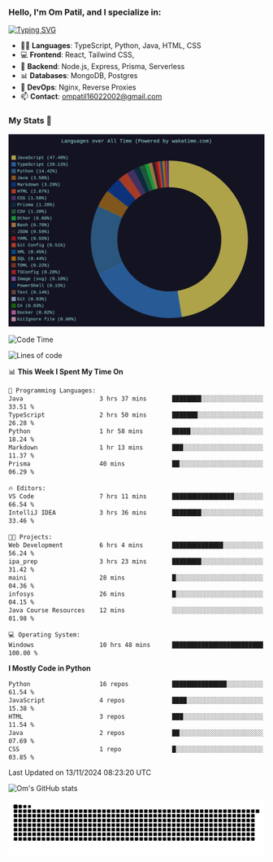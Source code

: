 <h3>Hello, I'm Om Patil, and I specialize in:</h3>

[![Typing SVG](https://readme-typing-svg.demolab.com?font=Fira+Code&pause=1000&color=00F7F6&width=435&lines=Full+Stack+Developer;Node.js+Backend+Developer;React+Frontend+Developer)](https://git.io/typing-svg)

<ul>
  <li>👨‍💻 <strong>Languages</strong>: TypeScript, Python, Java, HTML, CSS</li>
  <li>💻 <strong>Frontend</strong>: React, Tailwind CSS,  </li>
  <li>🦄 <strong>Backend</strong>: Node.js, Express, Prisma, Serverless </li>
  <li>📊 <strong>Databases</strong>: MongoDB, Postgres</li>
  <li>🚀 <strong>DevOps</strong>: Nginx, Reverse Proxies</li>
  <li>📫 <strong>Contact</strong>: <a href="mailto:ompatil16022002@gmail.com">ompatil16022002@gmail.com</a></li>
</ul>


<h3>My Stats 💯</h3>

<img src="wakatime-stats.svg" alt="Wakatime Stats" width="600"/>

<!--  [![Top Langs](https://github-readme-stats.vercel.app/api/top-langs/?username=9OmP&layout=compact&theme=radical)](https://github.com/anuraghazra/github-readme-stats) -->

<!--START_SECTION:waka-->
![Code Time](http://img.shields.io/badge/Code%20Time-100%20hrs%2012%20mins-blue)

![Lines of code](https://img.shields.io/badge/From%20Hello%20World%20I%27ve%20Written-1.5%20million%20lines%20of%20code-blue)

📊 **This Week I Spent My Time On** 

```text
💬 Programming Languages: 
Java                     3 hrs 37 mins       ████████░░░░░░░░░░░░░░░░░   33.51 % 
TypeScript               2 hrs 50 mins       ███████░░░░░░░░░░░░░░░░░░   26.28 % 
Python                   1 hr 58 mins        █████░░░░░░░░░░░░░░░░░░░░   18.24 % 
Markdown                 1 hr 13 mins        ███░░░░░░░░░░░░░░░░░░░░░░   11.37 % 
Prisma                   40 mins             ██░░░░░░░░░░░░░░░░░░░░░░░   06.29 % 

🔥 Editors: 
VS Code                  7 hrs 11 mins       █████████████████░░░░░░░░   66.54 % 
IntelliJ IDEA            3 hrs 36 mins       ████████░░░░░░░░░░░░░░░░░   33.46 % 

🐱‍💻 Projects: 
Web Development          6 hrs 4 mins        ██████████████░░░░░░░░░░░   56.24 % 
ipa_prep                 3 hrs 23 mins       ████████░░░░░░░░░░░░░░░░░   31.42 % 
maini                    28 mins             █░░░░░░░░░░░░░░░░░░░░░░░░   04.36 % 
infosys                  26 mins             █░░░░░░░░░░░░░░░░░░░░░░░░   04.15 % 
Java Course Resources    12 mins             ░░░░░░░░░░░░░░░░░░░░░░░░░   01.98 % 

💻 Operating System: 
Windows                  10 hrs 48 mins      █████████████████████████   100.00 % 
```

**I Mostly Code in Python** 

```text
Python                   16 repos            ███████████████░░░░░░░░░░   61.54 % 
JavaScript               4 repos             ████░░░░░░░░░░░░░░░░░░░░░   15.38 % 
HTML                     3 repos             ███░░░░░░░░░░░░░░░░░░░░░░   11.54 % 
Java                     2 repos             ██░░░░░░░░░░░░░░░░░░░░░░░   07.69 % 
CSS                      1 repo              █░░░░░░░░░░░░░░░░░░░░░░░░   03.85 % 
```




 Last Updated on 13/11/2024 08:23:20 UTC
<!--END_SECTION:waka-->

![Om's GitHub stats](https://github-readme-stats.vercel.app/api?username=9OmP&show_icons=true&theme=radical)

![snake gif](https://github.com/9OmP/9OmP/blob/output/github-contribution-grid-snake-dark.svg)


